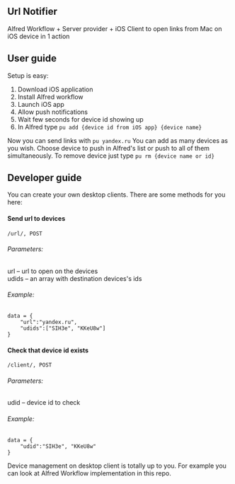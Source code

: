 ## Url Notifier
Alfred Workflow + Server provider + iOS Client to open links from Mac on iOS device in 1 action

## User guide
Setup is easy:

1. Download iOS application
1. Install Alfred workflow
1. Launch iOS app
4. Allow push notifications
5. Wait few seconds for device id showing up
6. In Alfred type ```pu add {device id from iOS app} {device name}```

Now you can send links with ```pu yandex.ru```
You can add as many devices as you wish. Choose device to push in Alfred's list or push to all of them simultaneously.
To remove device just type ```pu rm {device name or id}```


## Developer guide
You can create your own desktop clients.
There are some methods for you here:

#### Send url to devices
```/url/, POST```
###### Parameters:
url – url to open on the devices<br/>
udids – an array with destination devices's ids
###### Example:
```
data = {
    "url":"yandex.ru",
    "udids":["SIH3e", "KKeU8w"]
}
```

#### Check that device id exists
```/client/, POST```
###### Parameters:
udid – device id to check
###### Example:
```
data = {
    "udid":"SIH3e", "KKeU8w"
}
```

Device management on desktop client is totally up to you. For example you can look at Alfred Workflow implementation in this repo.
